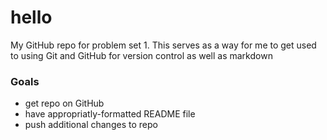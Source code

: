 # hello
My GitHub repo for problem set 1. This serves as a way for me to get used to using Git and GitHub for version control as well as markdown

### Goals
- get repo on GitHub
- have appropriatly-formatted README file
- push additional changes to repo
